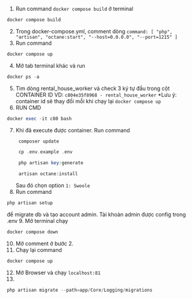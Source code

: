1. Run command `docker compose build` ở terminal
```php
docker compose build
```

2. Trong docker-compose.yml, comment dòng `command: [ "php", "artisan", "octane:start", "--host=0.0.0.0", "--port=1215" ]`
3. Run command 
```php 
docker compose up
```
4. Mở tab terminal khác và run 
```php
docker ps -a
```
5. Tìm dòng rental_house_worker và check 3 ký tự đầu trong cột CONTAINER ID
   VD: `c804e35f8968 - rental_house_worker`
   \*Lưu ý: container id sẽ thay đổi mỗi khi chạy lại `docker compose up`
6. RUN CMD
```php
docker exec -it c80 bash
```
7. Khi đã execute được container.
   Run command
   ```php
    composer update
   ```
   ```php 
    cp .env.example .env
   ```
   ```php
    php artisan key:generate
   ```
   ```php
    artisan octane:install
   ```
   Sau đó chọn option `1: Swoole`
8. Run command
```php
php artisan setup
```
để migrate db và tạo account admin. Tài khoản admin được config trong .env
9. Mở terminal chạy
```php 
docker compose down
```
10. Mở comment ở bước 2.
11. Chạy lại command
```php 
docker compose up
```
12. Mở Browser và chạy `localhost:81`
13. 
```php 
php artisan migrate --path=app/Core/Logging/migrations
```